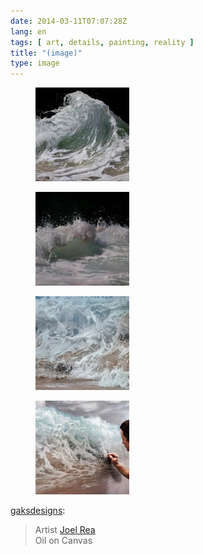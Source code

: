 ```yaml
---
date: 2014-03-11T07:07:28Z
lang: en
tags: [ art, details, painting, reality ]
title: "(image)"
type: image
---
```


<figure>
<a
href="https://hugo.ferreira.cc/gaksdesigns-artist-joel-rea-oil-on-canvas/attachment/163/"
rel="attachment"><img
src="tumblr_n26l32nGTg1qj6juso4_1280-150x150.jpg"
width="150" height="150" /></a></figure>

<figure>
<a
href="https://hugo.ferreira.cc/gaksdesigns-artist-joel-rea-oil-on-canvas/attachment/164/"
rel="attachment"><img
src="tumblr_n26l32nGTg1qj6juso5_1280-150x150.jpg"
width="150" height="150" /></a></figure>

<figure>
<a
href="https://hugo.ferreira.cc/gaksdesigns-artist-joel-rea-oil-on-canvas/attachment/165/"
rel="attachment"><img
src="tumblr_n26l32nGTg1qj6juso3_1280-150x150.jpg"
width="150" height="150" /></a></figure>

<figure>
<a
href="https://hugo.ferreira.cc/gaksdesigns-artist-joel-rea-oil-on-canvas/attachment/166/"
rel="attachment"><img
src="tumblr_n26l32nGTg1qj6juso2_1280-150x150.jpg"
width="150" height="150" /></a></figure>

[gaksdesigns](http://gaksdesigns.tumblr.com/post/79105369965/artist-joel-rea-oil-on-canvas):

> Artist [Joel Rea\
> ](https://www.facebook.com/JoelReaArtist) Oil on Canvas

